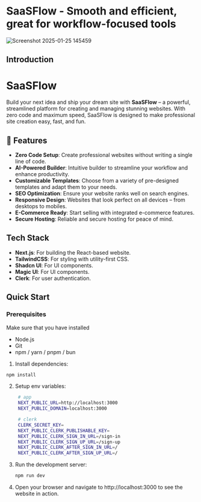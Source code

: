 <h1 align="start">
  SaaSFlow - Smooth and efficient, great for workflow-focused tools
</h1>

![Screenshot 2025-01-25 145459](https://github.com/user-attachments/assets/34b9c24a-d989-4666-997a-cc1be877e557)


## Introduction

# SaaSFlow
Build your next idea and ship your dream site with **SaaSFlow** – a powerful, streamlined platform for creating and managing stunning websites. With zero code and maximum speed, SaaSFlow is designed to make professional site creation easy, fast, and fun.

## 🌟 Features

- **Zero Code Setup**: Create professional websites without writing a single line of code.
- **AI-Powered Builder**: Intuitive builder to streamline your workflow and enhance productivity.
- **Customizable Templates**: Choose from a variety of pre-designed templates and adapt them to your needs.
- **SEO Optimization**: Ensure your website ranks well on search engines.
- **Responsive Design**: Websites that look perfect on all devices – from desktops to mobiles.
- **E-Commerce Ready**: Start selling with integrated e-commerce features.
- **Secure Hosting**: Reliable and secure hosting for peace of mind.


## Tech Stack

- **Next.js**: For building the React-based website.
- **TailwindCSS**: For styling with utility-first CSS.
- **Shadcn UI**: For UI components.
- **Magic UI**: For UI components.
- **Clerk**: For user authentication.

## Quick Start

### Prerequisites
Make sure that you have installed
- Node.js
- Git
- npm / yarn / pnpm / bun

1.  Install dependencies:
   ```bash
   npm install
   ```
2. Setup env variables:
   ```bash
    # app
    NEXT_PUBLIC_URL=http://localhost:3000
    NEXT_PUBLIC_DOMAIN=localhost:3000
   
    # clerk
    CLERK_SECRET_KEY=
    NEXT_PUBLIC_CLERK_PUBLISHABLE_KEY=
    NEXT_PUBLIC_CLERK_SIGN_IN_URL=/sign-in
    NEXT_PUBLIC_CLERK_SIGN_UP_URL=/sign-up
    NEXT_PUBLIC_CLERK_AFTER_SIGN_IN_URL=/
    NEXT_PUBLIC_CLERK_AFTER_SIGN_UP_URL=/
   ```
3. Run the development server:
   ```bash
   npm run dev
   ```
4. Open your browser and navigate to http://localhost:3000 to see the website in action.



   
